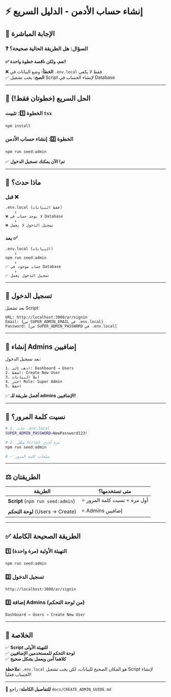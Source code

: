 # ⚡ إنشاء حساب الأدمن - الدليل السريع

## 🎯 الإجابة المباشرة

### ❓ السؤال: هل الطريقة الحالية صحيحة؟

**✅ نعم، ولكن ناقصة خطوة واحدة!**

❌ **الخطأ:** وضع البيانات في `.env.local` فقط لا يكفي  
✅ **الصح:** يجب تشغيل Script لإنشاء الحساب في Database

---

## 🚀 الحل السريع (خطوتان فقط!)

### الخطوة 1️⃣: تثبيت `tsx`
```bash
npm install
```

### الخطوة 2️⃣: إنشاء حساب الأدمن
```bash
npm run seed:admin
```

✅ **تم! الآن يمكنك تسجيل الدخول**

---

## 📝 ماذا حدث؟

### قبل ❌
```
.env.local (فقط البيانات)
    ↓
❌ لا يوجد حساب في Database
    ↓
❌ تسجيل الدخول لا يعمل
```

### بعد ✅
```
.env.local (البيانات)
    ↓
npm run seed:admin
    ↓
✅ حساب موجود في Database
    ↓
✅ تسجيل الدخول يعمل
```

---

## 🔐 تسجيل الدخول

بعد تشغيل Script:

```
URL: http://localhost:3000/ar/signin
Email: [من SUPER_ADMIN_EMAIL في .env.local]
Password: [من SUPER_ADMIN_PASSWORD في .env.local]
```

---

## 🎨 إنشاء Admins إضافيين

بعد تسجيل الدخول:

```
1. اذهب إلى: Dashboard → Users
2. اضغط: Create New User
3. املأ البيانات
4. اختر Role: Super Admin
5. احفظ
```

✅ **أفضل طريقة للـ admins الإضافيين!**

---

## 🔄 نسيت كلمة المرور؟

```bash
# 1. حدّث .env.local
SUPER_ADMIN_PASSWORD=NewPassword123!

# 2. شغّل Script مرة أخرى
npm run seed:admin

# ✅ سيُحدّث كلمة المرور
```

---

## ⚖️ الطريقتان

| الطريقة | متى تستخدمها؟ |
|---------|---------------|
| **Script** (`npm run seed:admin`) | ⭐ أول مرة + نسيت كلمة المرور |
| **لوحة التحكم** (Users → Create) | ⭐ Admins إضافيين |

---

## ✅ الطريقة الصحيحة الكاملة

### 1️⃣ التهيئة الأولية (مرة واحدة)
```bash
npm run seed:admin
```

### 2️⃣ تسجيل الدخول
```
http://localhost:3000/ar/signin
```

### 3️⃣ إضافة Admins (من لوحة التحكم)
```
Dashboard → Users → Create New User
```

---

## 🎉 الخلاصة

✅ **Script للتهيئة الأولى**  
✅ **لوحة التحكم للمستخدمين الإضافيين**  
✅ **كلاهما آمن ويعمل بشكل صحيح**

**ملاحظة:** `.env.local` هو المكان الصحيح للبيانات، لكن يجب تشغيل Script لإنشاء الحساب فعلياً!

---

📖 **للتفاصيل الكاملة:** راجع `docs/CREATE_ADMIN_GUIDE.md`
